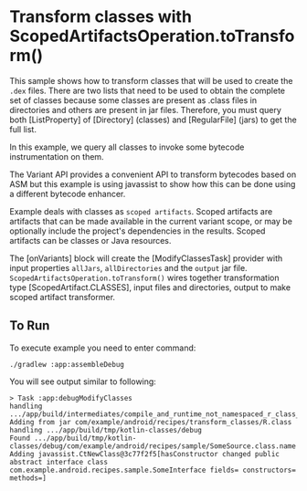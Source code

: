 # Transform classes with ScopedArtifactsOperation.toTransform()

This sample shows how to transform classes that will be used to create the `.dex` files.
There are two lists that need to be used to obtain the complete set of classes because some
classes are present as .class files in directories and others are present in jar files.
Therefore, you must query both [ListProperty] of [Directory] (classes) and [RegularFile]
(jars) to get the full list.

In this example, we query all classes to invoke some bytecode instrumentation on them.

The Variant API provides a convenient API to transform bytecodes based on ASM but this example
is using javassist to show how this can be done using a different bytecode enhancer.

Example deals with classes as `scoped artifacts`. Scoped artifacts are artifacts that can
be made available in the current variant scope, or may be optionally include the project's
dependencies in the results. Scoped artifacts can be classes or Java resources.

The [onVariants] block will create the [ModifyClassesTask] provider with input properties `allJars`,
`allDirectories` and the `output` jar file. `ScopedArtifactsOperation.toTransform()`
wires together transformation type [ScopedArtifact.CLASSES], input files and directories, output
to make scoped artifact transformer.

## To Run
To execute example you need to enter command:

`./gradlew :app:assembleDebug`

You will see output similar to following:

```
> Task :app:debugModifyClasses
handling .../app/build/intermediates/compile_and_runtime_not_namespaced_r_class_jar/debug/processDebugResources/R.jar
Adding from jar com/example/android/recipes/transform_classes/R.class
handling .../app/build/tmp/kotlin-classes/debug
Found .../app/build/tmp/kotlin-classes/debug/com/example/android/recipes/sample/SomeSource.class.name
Adding javassist.CtNewClass@3c77f2f5[hasConstructor changed public abstract interface class com.example.android.recipes.sample.SomeInterface fields= constructors= methods=]

```


